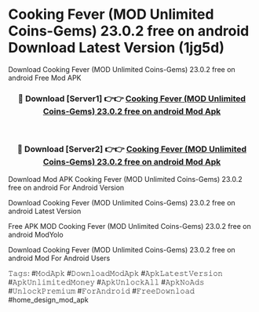 # Cooking Fever (MOD Unlimited Coins-Gems) 23.0.2 free on android Download Latest Version (1jg5d)
Download Cooking Fever (MOD Unlimited Coins-Gems) 23.0.2 free on android Free Mod APK

<div align="center">
<h3>🔴 Download [Server1] 👉👉 <a href="https://apkcomod.com?title=Cooking_Fever_(MOD_Unlimited_Coins-Gems)_23.0.2_free_on_android">Cooking Fever (MOD Unlimited Coins-Gems) 23.0.2 free on android Mod Apk</a></h3><br>

<h3>🔴 Download [Server2] 👉👉 <a href="https://apkcomod.com?title=Cooking_Fever_(MOD_Unlimited_Coins-Gems)_23.0.2_free_on_android">Cooking Fever (MOD Unlimited Coins-Gems) 23.0.2 free on android Mod Apk</a></h3>
</div>


Download Mod APK Cooking Fever (MOD Unlimited Coins-Gems) 23.0.2 free on android For Android Version

Download Cooking Fever (MOD Unlimited Coins-Gems) 23.0.2 free on android Latest Version

Free APK MOD Cooking Fever (MOD Unlimited Coins-Gems) 23.0.2 free on android ModYolo

Download Cooking Fever (MOD Unlimited Coins-Gems) 23.0.2 free on android Mod For Android Users

𝚃𝚊𝚐𝚜: #𝙼𝚘𝚍𝙰𝚙𝚔 #𝙳𝚘𝚠𝚗𝚕𝚘𝚊𝚍𝙼𝚘𝚍𝙰𝚙𝚔 #𝙰𝚙𝚔𝙻𝚊𝚝𝚎𝚜𝚝𝚅𝚎𝚛𝚜𝚒𝚘𝚗 #𝙰𝚙𝚔𝚄𝚗𝚕𝚒𝚖𝚒𝚝𝚎𝚍𝙼𝚘𝚗𝚎𝚢 #𝙰𝚙𝚔𝚄𝚗𝚕𝚘𝚌𝚔𝙰𝚕𝚕 #𝙰𝚙𝚔𝙽𝚘𝙰𝚍𝚜 #𝚄𝚗𝚕𝚘𝚌𝚔𝙿𝚛𝚎𝚖𝚒𝚞𝚖 #𝙵𝚘𝚛𝙰𝚗𝚍𝚛𝚘𝚒𝚍 #𝙵𝚛𝚎𝚎𝙳𝚘𝚠𝚗𝚕𝚘𝚊𝚍 #home_design_mod_apk